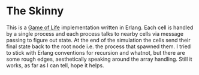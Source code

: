 # The Skinny
This is a [Game of Life][gol] implementation written in Erlang. Each cell is
handled by a single process and each process talks to nearby cells via message
passing to figure out state. At the end of the simulation the cells send their
final state back to the root node i.e. the process that spawned them. I tried
to stick with Erlang conventions for recursion and whatnot, but there are some
rough edges, aesthetically speaking around the array handling. Still it works,
as far as I can tell, hope it helps.

[gol]: <http://en.wikipedia.org/wiki/Conway's_Game_of_Life> "Conways Game of Life"

